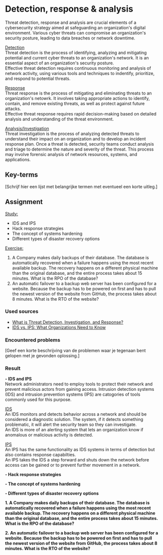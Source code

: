 # Detection, response & analysis
Threat detection, response and analysis are crucial elements of a cybersecurity strategy aimed at safeguarding an organization's digital environment. Various cyber threats can compromise an organization's security posture, leading to data breaches or network downtime.

<ins>Detection</ins>  
Threat detection is the process of identifying, analyzing and mitigating potential and current cyber threats to an organization's network. It is an essential aspect of an organization's security posture.  
Effective threat detection requires continuous monitoring
and analysis of network activity, using various tools and techniques to indentify, prioritize, and respond to potential threats.

<ins>Response</ins>  
Threat response is the process of mitigating and eliminating threats to an organization's netowrk. It involves taking appropriate actions to identify, contain, and remove existing threats, as well as protect against future attacks.  
Effective threat response requires rapid decision-making based on detailed analysis and understanding of the threat environment.

<ins>Analysis/Investigation</ins>  
Threat investigation is the process of analyzing detected threats to understand their impact on an organization and to develop an incident response plan. Once a threat is detected, security teams conduct analysis and triage to determine the nature and severity of the threat. This process may involve forensic analysis of network resources, systems, and applications.

## Key-terms
[Schrijf hier een lijst met belangrijke termen met eventueel een korte uitleg.]

## Assignment
<ins>Study:</ins>
- IDS and IPS
- Hack response strategies
- The concept of systems hardening
- Different types of disaster recovery options

<ins>Exercise:</ins>
1. A Company makes daily backups of their database. The database is automatically recovered when a failure happens using the most recent available backup. The recovery happens on a different physical machine than the original database, and the entire process takes about 15 minutes. What is the RPO of the database?
2. An automatic failover to a backup web server has been configured for a website. Because the backup has to be powered on first and has to pull the newest version of the website from GitHub, the process takes about 8 minutes. What is the RTO of the website?

### Used sources
- [What is Threat Detection, Investigation, and Response?](https://www.anomali.com/resources/what-is-threat-detection-investigation-and-response)
- [IDS vs. IPS: What Organizations Need to Know](https://www.varonis.com/blog/ids-vs-ips)

### Encountered problems
[Geef een korte beschrijving van de problemen waar je tegenaan bent gelopen met je gevonden oplossing.]

### Result
**- IDS and IPS**  
Network administrators need to employ tools to protect their network and prevent malicious actors from gaining access. Intrusion detection systems (IDS) and intrusion prevention systems (IPS) are catogories of tools commonly used for this purpose.  

<ins>IDS</ins>  
An IDS monitors and detects behavior across a network and should be considered a diagnostic solution. The system, if it detects something problematic, it will alert the security team so they can investigate.  
An IDS is more of an alerting system that lets an organization know if anomalous or malicious activity is detected. 

<ins>IPS</ins>  
An IPS has the same functionality as IDS systems in terms of detection but also contains response capabilties.   
An IPS takes the IDS a step forward and shuts down the network before access can be gained or to prevent further movement in a network.

**- Hack response strategies**


**- The concept of systems hardening**


**- Different types of disaster recovery options**

**1. A Company makes daily backups of their database. The database is automatically recovered when a failure happens using the most recent available backup. The recovery happens on a different physical machine than the original database, and the entire process takes about 15 minutes. What is the RPO of the database?**


**2. An automatic failover to a backup web server has been configured for a website. Because the backup has to be powered on first and has to pull the newest version of the website from GitHub, the process takes about 8 minutes. What is the RTO of the website?**

